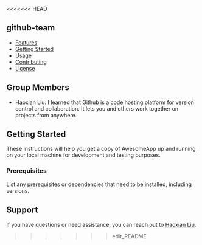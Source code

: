 <<<<<<< HEAD
## github-team

- [Features](#features)
- [Getting Started](#getting-started)
- [Usage](#usage)
- [Contributing](#contributing)
- [License](#license)

## Group Members

- Haoxian Liu: I learned that Github is a code hosting platform for version control and collaboration. It lets you and others work together on projects from anywhere.  

## Getting Started

These instructions will help you get a copy of AwesomeApp up and running on your local machine for development and testing purposes.

### Prerequisites

List any prerequisites or dependencies that need to be installed, including versions.

## Support

If you have questions or need assistance, you can reach out to [Haoxian Liu](https://github.com/hliu34).

>>>>>>> edit_README

